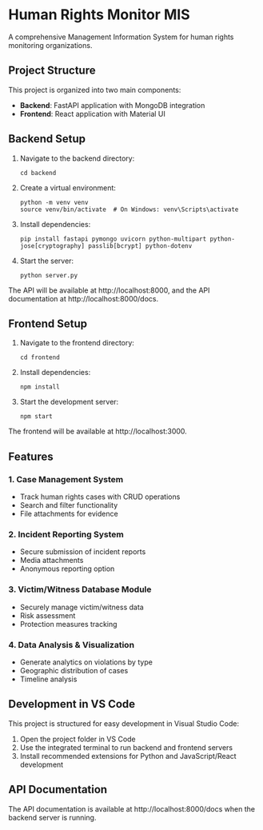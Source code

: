 # Human Rights Monitor MIS

A comprehensive Management Information System for human rights monitoring organizations.

## Project Structure

This project is organized into two main components:

- **Backend**: FastAPI application with MongoDB integration
- **Frontend**: React application with Material UI

## Backend Setup

1. Navigate to the backend directory:
   ```
   cd backend
   ```

2. Create a virtual environment:
   ```
   python -m venv venv
   source venv/bin/activate  # On Windows: venv\Scripts\activate
   ```

3. Install dependencies:
   ```
   pip install fastapi pymongo uvicorn python-multipart python-jose[cryptography] passlib[bcrypt] python-dotenv
   ```

4. Start the server:
   ```
   python server.py
   ```

The API will be available at http://localhost:8000, and the API documentation at http://localhost:8000/docs.

## Frontend Setup

1. Navigate to the frontend directory:
   ```
   cd frontend
   ```

2. Install dependencies:
   ```
   npm install
   ```

3. Start the development server:
   ```
   npm start
   ```

The frontend will be available at http://localhost:3000.

## Features

### 1. Case Management System
- Track human rights cases with CRUD operations
- Search and filter functionality
- File attachments for evidence

### 2. Incident Reporting System
- Secure submission of incident reports
- Media attachments
- Anonymous reporting option

### 3. Victim/Witness Database Module
- Securely manage victim/witness data
- Risk assessment
- Protection measures tracking

### 4. Data Analysis & Visualization
- Generate analytics on violations by type
- Geographic distribution of cases
- Timeline analysis

## Development in VS Code

This project is structured for easy development in Visual Studio Code:

1. Open the project folder in VS Code
2. Use the integrated terminal to run backend and frontend servers
3. Install recommended extensions for Python and JavaScript/React development

## API Documentation

The API documentation is available at http://localhost:8000/docs when the backend server is running.
